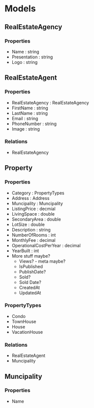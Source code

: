 # Models

## RealEstateAgency
### Properties
- Name : string
- Presentation : string
- Logo : string

## RealEstateAgent
### Properties
- RealEstateAgency : RealEstateAgency
- FirstName : string
- LastName : string
- Email : string 
- PhoneNumber : string
- Image : string
### Relations
- RealEstateAgency


## Property
### Properties
- Category : PropertyTypes
- Address : Address
- Muncipality : Muncipality
- ListingPrice : decmial
- LivingSpace : double
- SecondaryArea : double
- LotSize : double
- Description : string
- NumberOfRooms : int
- MonthlyFee : decimal
- OperationalCostPerYear : decimal
- YearBuilt : int
- More stuff maybe?
	- Views? - meta maybe?
	- IsPublished
	- PublishDate?
	- Sold?
	- Sold Date?
	- CreatedAt
	- UpdatedAt

### PropertyTypes
- Condo
- TownHouse
- House
- VacationHouse
### Relations
- RealEstateAgent
- Muncipality


## Muncipality
### Properties
- Name